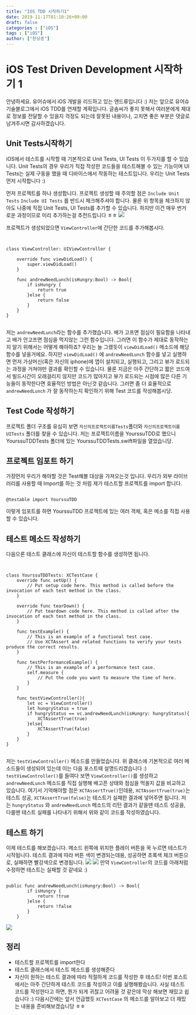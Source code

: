 ```yaml
---
title: "IOS TDD 시작하기1"
date: 2019-11-17T01:10:26+09:00
draft: false
categories : ["iOS"]
tags : ["iOS"]
author: ["한상준"]
---
```


# iOS Test Driven Development 시작하기 1
안녕하세요. 유어슈에서 iOS 개발을 리드하고 있는 앤드류입니다 :) 저는 앞으로 유어슈 기술블로그에서 iOS TDD를 연재할 계획입니다. 글솜씨가 좋지 못해서 여러분에게 제대로 정보를 전달할 수 있을지 걱정도 되는데 잘못된 내용이나, 고치면 좋은 부분은 댓글로 남겨주시면 감사하겠습니다.

## Unit Tests시작하기
iOS에서 테스트를 시작할 때 기본적으로 Unit Tests, UI Tests 이 두가지를 할 수 있습니다. Unit Tests의 경우 우리가 직접 작성한 코드들을 테스트해볼 수 있는 기능이며 UI Tests는 실제 구동을 했을 때 디바이스에서 작동하는 테스트입니다. 우리는 Unit Tests먼저 시작합니다 :)

먼저 프로젝트를 하나 생성합니다. 프로젝트 생성할 때 주의할 점은 
`Include Unit Tests`
`Include UI Tests`
를 반드시 체크해주셔야 합니다. 
물론 위 항목을 체크하지 않아도 나중에 직접 Unit Tests, UI Tests를 추가할 수 있습니다. 하지만 이건 매우 번거로운 과정이므로 미리 추가하는걸 추천드립니다 ㅎㅎ
![][image-1]

프로젝트가 생성되었으면 `ViewController`에  간단한 코드를 추가해봅시다. 
<pre><code class="swift">

class ViewController: UIViewController {

    override func viewDidLoad() {
        super.viewDidLoad()
    }

    func andrewNeedLunch(isHungry:Bool) -> Bool{
        if isHungry {
            return true
        }else {
            return false
        }
    }
}

</code></pre>

저는 `andrewNeedLunch`라는 함수를 추가했습니다. 배가 고프면 점심이 필요함을 나타내고 배가 안고프면 점심을 먹지않는 그런 함수입니다. 그러면 이 함수가 제대로 동작하는지 알기 위해서는 어떻게 해야하죠? 우리는 늘 그랬듯이 `viewDidLoad()` 메소드에 해당 함수를 넣을거에요. 하지만 `viewDidLoad()` 에  `andrewNeedLunch` 함수를 넣고 실행하면 먼저 가상머신(혹은 자신의 iphone)에 앱이 설치되고, 실행되고, 그리고 뷰가 로드되는 과정을 거쳐야만 결과를 확인할 수 있습니다. 물론 지금은 아주 간단하고 짧은 코드여서 빌드시간이 오래걸리지 않지만 코드가 많아지고 뷰가 로드되는 시점에 많은 다른 기능들이 동작한다면 효율적인 방법은 아닌것 같습니다. 그러면 좀 더 효율적으로  `andrewNeedLunch` 가 잘 동작하는지 확인하기 위해 Test 코드를 작성해봅시당.

## Test Code 작성하기
프로젝트 폴더 구조를 유심히 보면 `자신의프로젝트이름Tests`폴더와 `자신의프로젝트이름UITests` 폴더를 찾을 수 있습니다. 저는 프로젝트이름을 YourssuTDD로 했으니 YourssuTDDTests 폴더에 있는 YourssuTDDTests.swift파일을 열었습니당.

## 프로젝트 임포트 하기
가장먼저 우리가 해야할 것은 Test해볼 대상을 가져오는것 입니다. 우리가 외부 라이브러리를 사용할 때 Import를 하는 것 처럼 제가 테스트할 프로젝트를 import 합니다. 
<pre><code class="swift">
@testable import YourssuTDD
</code></pre>

이렇게 임포트를 하면 YourssuTDD 프로젝트에 있는 여러 객체, 혹은 메소를 직접 사용할 수 있습니다. 

## 테스트 메소드 작성하기
다음으론 테스트 클래스에 자신이 테스트할 함수를 생성하면 됩니다. 
<pre><code class="swift">

class YourssuTDDTests: XCTestCase {
    override func setUp() {
        // Put setup code here. This method is called before the invocation of each test method in the class.
    }

    override func tearDown() {
        // Put teardown code here. This method is called after the invocation of each test method in the class.
    }

    func testExample() {
        // This is an example of a functional test case.
        // Use XCTAssert and related functions to verify your tests produce the correct results.
    }

    func testPerformanceExample() {
        // This is an example of a performance test case.
        self.measure {
            // Put the code you want to measure the time of here.
        }
    }
    
    func testViewController(){
        let vc = ViewController()
        let hungryStatus = true
        if hungryStatus == vc.andrewNeedLunch(isHungry: hungryStatus){
            XCTAssertTrue(true)
        }else{
            XCTAssertTrue(false)
        }
    }
}

</code></pre>

저는 `testViewController()` 메소드를 만들었습니다. 위 클래스에 기본적으로 여러 메소드들이 생성되어 있는데 이는 다음 포스트때 설명드리겠습니다 :) 
`testViewController()`를 들여다 보면 `ViewController()`를 생성하고 `andrewNeedLunch` 메소드를 직접 실행해 배고픈 상태와 점심을 먹을지 값을 비교하고 있습니다. 여기서 기억해야할 점은 `XCTAssertTrue()`인데용, `XCTAssertTrue(true)`는 테스트 성공, `XCTAssertTrue(false)`는 테스트가 실패한 결과에 넣어주면 됩니다. 저는 `hungryStatus` 와 `andrewNeedLunch` 메소드의 리턴 결과가 같을땐 테스트 성공을, 다를땐 테스트 실패를 나타내기 위해서 위와 같이 코드를 작성하였습니다. 

## 테스트 하기
이제 테스트를 해보겠습니다. 메소드 왼쪽에 위치한 플레이 버튼을 꾹 누르면 테스트가 시작됩니다. 
테스트 결과에 따라 버튼 색이 변경되는데용, 성공하면 초록색 체크 버튼으로, 실패하면 빨강색으로 변경됩니다. 
![][image-2]
![][image-3]
만약 `ViewController`의 코드를 아래처럼 수정하면 테스트는 실패할 것 같네요 :)
<pre><code class="swift">
public func andrewNeedLunch(isHungry:Bool) -> Bool{
        if isHungry {
            return !true
        }else {
            return !false
        }
    }
</code></pre>
![][image-4]

## 정리
- 테스트할 프로젝트를 import한다
- 테스트 클래스에서 테스트 메소드를 생성해준다
- 자신이 원하는 테스트 결과에 따라 적절하게 코드를 작성한 후 테스트! 
이번 포스트에서는 아주 간단하게 테스트 코드를 작성하고 이를 실행해봤습니다. 
사실 테스트 코드를 작성한다고 하면, 뭔가 되게 귀찮고 어려울 것 같은데 막상 해보면 재밌고 쉽습니다 :)
다음시간에는 앞서 언급했듯 `XCTestCase` 의 메소드를 알아보고 더 재밌는 내용을 준비해보겠습니당 ㅎㅎ

[image-1]:    https://raw.githubusercontent.com/escapeanaemia/yourssu-blog-image/master/iOS-TDD-start1/%EC%8A%A4%ED%81%AC%EB%A6%B0%EC%83%B7%202019-11-16%20%EC%98%A4%ED%9B%84%2011.54.32.png
[image-2]:    https://raw.githubusercontent.com/escapeanaemia/yourssu-blog-image/master/iOS-TDD-start1/%EC%8A%A4%ED%81%AC%EB%A6%B0%EC%83%B7%202019-11-17%20%EC%98%A4%EC%A0%84%2012.24.23.png
[image-3]:    https://raw.githubusercontent.com/escapeanaemia/yourssu-blog-image/master/iOS-TDD-start1/%EC%8A%A4%ED%81%AC%EB%A6%B0%EC%83%B7%202019-11-17%20%EC%98%A4%EC%A0%84%2012.24.16.png
[image-4]:    https://raw.githubusercontent.com/escapeanaemia/yourssu-blog-image/master/iOS-TDD-start1/%EC%8A%A4%ED%81%AC%EB%A6%B0%EC%83%B7%202019-11-17%20%EC%98%A4%EC%A0%84%2012.23.41.png
